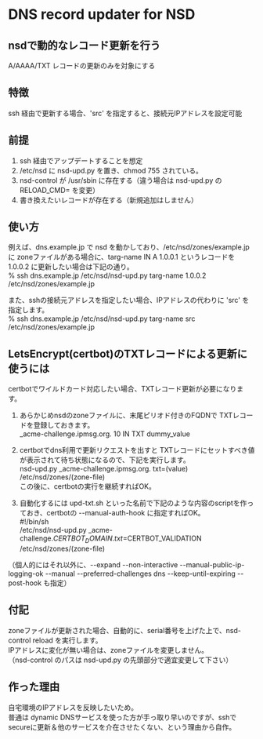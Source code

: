 # DNS record updater for NSD

## nsdで動的なレコード更新を行う
A/AAAA/TXT レコードの更新のみを対象にする

## 特徴
ssh 経由で更新する場合、'src' を指定すると、接続元IPアドレスを設定可能

## 前提
1. ssh 経由でアップデートすることを想定
2. /etc/nsd に nsd-upd.py を置き、chmod 755 されている。
3. nsd-control が /usr/sbin に存在する（違う場合は nsd-upd.py の RELOAD_CMD= を変更）
4. 書き換えたいレコードが存在する（新規追加はしません）

## 使い方
例えば、dns.example.jp で nsd を動かしており、/etc/nsd/zones/example.jp に zoneファイルがある場合に、targ-name IN A 1.0.0.1 というレコードを 1.0.0.2 に更新したい場合は下記の通り。<br>
% ssh dns.example.jp /etc/nsd/nsd-upd.py targ-name 1.0.0.2 /etc/nsd/zones/example.jp

また、sshの接続元アドレスを指定したい場合、IPアドレスの代わりに 'src' を指定します。<br>
% ssh dns.example.jp /etc/nsd/nsd-upd.py targ-name src /etc/nsd/zones/example.jp

## LetsEncrypt(certbot)のTXTレコードによる更新に使うには
certbotでワイルドカード対応したい場合、TXTレコード更新が必要になります。<br>
1. あらかじめnsdのzoneファイルに、末尾ピリオド付きのFQDNで TXTレコードを登録しておきます。<br>
 _acme-challenge.ipmsg.org.  10  IN  TXT  dummy_value<br>

2. certbotでdns利用で更新リクエストを出すと TXTレコードにセットすべき値が表示されて待ち状態になるので、下記を実行します。<br>
 nsd-upd.py _acme-challenge.ipmsg.org. txt=(value) /etc/nsd/zones/(zone-file)<br>
この後に、certbotの実行を継続すればOK。

3. 自動化するには upd-txt.sh といった名前で下記のような内容のscriptを作っておき、certbotの --manual-auth-hook に指定すればOK。<br>
 #!/bin/sh<br>
 /etc/nsd/nsd-upd.py _acme-challenge.$CERTBOT_DOMAIN. txt=$CERTBOT_VALIDATION /etc/nsd/zones/(zone-file)<br>
 
 （個人的にはそれ以外に、--expand --non-interactive --manual-public-ip-logging-ok --manual --preferred-challenges dns --keep-until-expiring --post-hook も指定）<br>

## 付記
zoneファイルが更新された場合、自動的に、serial番号を上げた上で、nsd-control reload を実行します。<br>
IPアドレスに変化が無い場合は、zoneファイルを変更しません。<br>
（nsd-control のパスは nsd-upd.py の先頭部分で適宜変更して下さい）

## 作った理由
自宅環境のIPアドレスを反映したいため。<br>
普通は dynamic DNSサービスを使った方が手っ取り早いのですが、sshでsecureに更新＆他のサービスを介在させたくない、という理由から自作。
